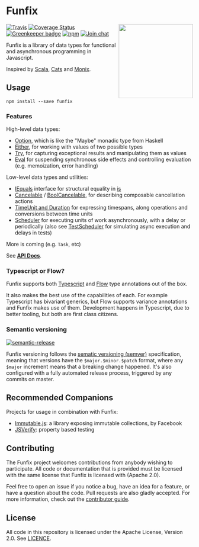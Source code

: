 # Funfix

<img src="https://funfix.org/public/logo/funfix-512.png" width="200" align="right" style="float:right; display: block; width:200px;" />

[![Travis](https://img.shields.io/travis/funfix/funfix.svg)](https://travis-ci.org/funfix/funfix)
[![Coverage Status](https://codecov.io/gh/funfix/funfix/coverage.svg?branch=master)](https://codecov.io/gh/funfix/funfix?branch=master)
[![Greenkeeper badge](https://badges.greenkeeper.io/funfix/funfix.svg)](https://greenkeeper.io/)
[![npm](https://img.shields.io/npm/v/funfix.svg)](https://www.npmjs.com/package/funfix)
[![Join chat](https://badges.gitter.im/funfix/funfix.svg)](https://gitter.im/funfix/funfix?utm_source=badge&utm_medium=badge&utm_campaign=pr-badge&utm_content=badge)

Funfix is a library of data types for functional and asynchronous
programming in Javascript.

Inspired by [Scala](http://www.scala-lang.org/), [Cats](http://typelevel.org/cats/)
and [Monix](https://monix.io/).

## Usage

```
npm install --save funfix
```

### Features

High-level data types:

- [Option](https://funfix.org/api/classes/core_option.option.html),
  which is like the "Maybe" monadic type from Haskell
- [Either](https://funfix.org/api/classes/core_either.either.html),
  for working with values of two possible types
- [Try](https://funfix.org/api/classes/core_try.try.html),
  for capturing exceptional results and manipulating them as values
- [Eval](https://funfix.org/api/classes/effect_eval.eval.html)
  for suspending synchronous side effects and controlling evaluation
  (e.g. memoization, error handling)

Low-level data types and utilities:

- [IEquals](https://funfix.org/api/interfaces/core_std.iequals.html) interface
  for structural equality in [is](https://funfix.org/api/modules/core_std.html#is)
- [Cancelable](https://funfix.org/api/classes/exec_cancelable.cancelable.html) /
  [BoolCancelable](https://funfix.org/api/classes/exec_cancelable.boolcancelable.html),
  for describing composable cancellation actions
- [TimeUnit and Duration](https://funfix.org/api/modules/exec_time.html) for
  expressing timespans, along operations and conversions between time units
- [Scheduler](https://funfix.org/api/classes/exec_scheduler.scheduler.html) for
  executing units of work asynchronously, with a delay or periodically
  (also see [TestScheduler](https://funfix.org/api/classes/exec_scheduler.testscheduler.html)
  for simulating async execution and delays in tests)

More is coming (e.g. `Task`, etc)

See **[API Docs](https://funfix.org/api)**.

### Typescript or Flow?

Funfix supports both [Typescript](https://www.typescriptlang.org/) and [Flow](https://flow.org/) type annotations out of the box.

It also makes the best use of the capabilities of each. For example Typescript has bivariant generics, but Flow supports variance annotations and Funfix makes use of them. Development happens in Typescript, due to better tooling, but both are first class citizens.

### Semantic versioning

[![semantic-release](https://img.shields.io/badge/%20%20%F0%9F%93%A6%F0%9F%9A%80-semantic--release-e10079.svg)](https://github.com/semantic-release/semantic-release)

Funfix versioning follows the [sematic versioning (semver)](http://semver.org/) specification, meaning that versions have the `$major.$minor.$patch` format, where any `$major` increment means that a breaking change happened. It's also configured with a fully automated release process, triggered by any commits on master.

## Recommended Companions

Projects for usage in combination with Funfix:

- [Immutable.js](https://facebook.github.io/immutable-js/):
  a library exposing immutable collections, by Facebook
- [JSVerify](https://jsverify.github.io/):
  property based testing

## Contributing

The Funfix project welcomes contributions from anybody wishing to
participate.  All code or documentation that is provided must be
licensed with the same license that Funfix is licensed with (Apache
2.0).

Feel free to open an issue if you notice a bug, have an idea for a
feature, or have a question about the code. Pull requests are also
gladly accepted. For more information, check out the
[contributor guide](CONTRIBUTING.md).

## License

All code in this repository is licensed under the Apache License,
Version 2.0.  See [LICENCE](./LICENSE).

